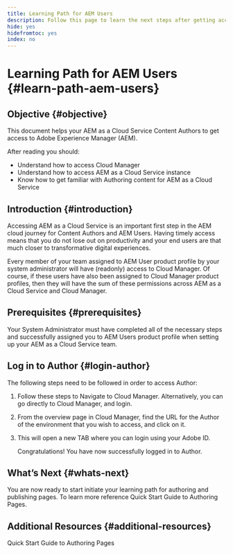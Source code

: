 ```yaml
---
title: Learning Path for AEM Users
description: Follow this page to learn the next steps after getting access, if you are an AEM User
hide: yes
hidefromtoc: yes
index: no
---
```

# Learning Path for AEM Users {#learn-path-aem-users}

## Objective {#objective}

This document helps your AEM as a Cloud Service Content Authors to get access to Adobe Experience Manager (AEM). 

After reading you should:

* Understand how to access Cloud Manager
* Understand how to access AEM as a Cloud Service instance
* Know how to get familiar with Authoring content for AEM as a Cloud Service

## Introduction  {#introduction}

Accessing AEM as a Cloud Service is an important first step in the AEM cloud journey for Content Authors and AEM Users. Having timely access means that you do not lose out on productivity and your end users are that much closer to transformative digital experiences.

Every member of your team assigned to AEM User product profile by your system administrator will have (readonly) access to Cloud Manager. Of course, if these users have also been assigned to Cloud Manager product profiles, then they will have the sum of these permissions across AEM as a Cloud Service and Cloud Manager.

## Prerequisites  {#prerequisites}

Your System Administrator must have completed all of the necessary steps and successfully assigned you to AEM Users product profile when setting up your AEM as a Cloud Service team.

## Log in to Author {#login-author}

The following steps need to be followed in order to access Author:

1. Follow these steps to Navigate to Cloud Manager. Alternatively, you can go directly to Cloud Manager, and login.

1. From the overview page in Cloud Manager, find the URL for the Author of the environment that you wish to access, and click on it.

1. This will open a new TAB where you can login using your Adobe ID.

   Congratulations! You have now successfully logged in to Author.

## What’s Next {#whats-next}

You are now ready to start initiate your learning path for authoring and publishing pages. To learn more reference Quick Start Guide to Authoring Pages.

## Additional Resources {#additional-resources}

Quick Start Guide to Authoring Pages